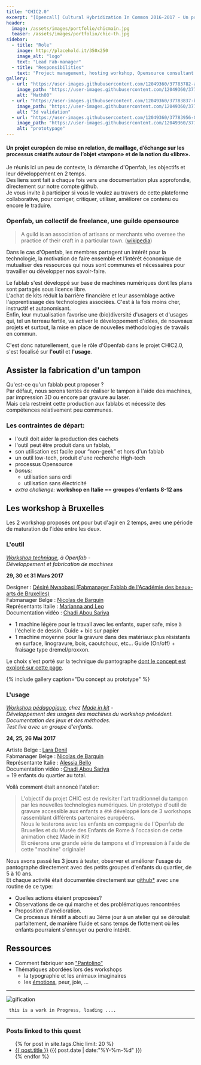```yaml
---
title: "CHIC2.0"
excerpt: "[Opencall] Cultural Hybridization In Common 2016-2017 - Un projet européen de mise en relation, de maillage, d’échange sur les processus créatifs autour de l’objet «tampon» et de la notion du «libre»."
header:
  image: /assets/images/portfolio/chicmain.jpg
  teaser: /assets/images/portfolio/chic-th.jpg
sidebar:
  - title: "Role"
    image: http://placehold.it/350x250
    image_alt: "logo"
    text: "Lead Fab-manager"
  - title: "Responsibilities"
    text: "Project management, hosting workshop, Opensource consultant and technical development"
gallery:
  - url: "https://user-images.githubusercontent.com/12049360/37783782-a066c11a-2df6-11e8-8bb3-bcdbaa9f4fb5.png"
    image_path: "https://user-images.githubusercontent.com/12049360/37783782-a066c11a-2df6-11e8-8bb3-bcdbaa9f4fb5.png"
    alt: "Math00"
  - url: "https://user-images.githubusercontent.com/12049360/37783837-b7915bc0-2df6-11e8-8c6d-b4bbf904049e.png"
    image_path: "https://user-images.githubusercontent.com/12049360/37783837-b7915bc0-2df6-11e8-8c6d-b4bbf904049e.png"
    alt: "3d validation"
  - url: "https://user-images.githubusercontent.com/12049360/37783956-08caf6cc-2df7-11e8-886b-fe5afe96cc57.png"
    image_path: "https://user-images.githubusercontent.com/12049360/37783956-08caf6cc-2df7-11e8-886b-fe5afe96cc57.png"
    alt: "prototypage"
---
```


#### Un projet européen de mise en relation, de maillage, d’échange sur les processus créatifs autour de l’objet «tampon» et de la notion du «libre».

Je réunis ici un peu de contexte, la démarche d'Openfab, les objectifs et leur développement en 2 temps.  
Des liens sont fait à chaque fois vers une documentation plus approfondie, directement sur notre compte github.  
Je vous invite à participer si vous le voulez au travers de cette plateforme collaborative, pour corriger, critiquer, utiliser, améliorer ce contenu ou encore le traduire.

### Openfab, un collectif de freelance, une guilde opensource

> A guild is an association of artisans or merchants who oversee the practice of their craft in a particular town. ([wikipedia](https://en.wikipedia.org/wiki/Guild))

Dans le cas d'Openfab, les membres partagent un intérêt pour la technologie, la motivation de faire ensemble et l'intérêt économique de mutualiser des ressources qui nous sont communes et nécessaires pour travailler ou développer nos savoir-faire.  

Le fablab s'est développé sur base de machines numériques dont les plans sont partagés sous licence libre.  
L'achat de kits réduit la barrière financière et leur assemblage active l'apprentissage des technologies associées. C'est à la fois moins cher, instructif et autonomisant.  
Enfin, leur mutualisation favorise une (bio)diversité d'usagers et d'usages qui, tel un terreau fertile, va activer le développement d'idées, de nouveaux projets et surtout, la mise en place de nouvelles méthodologies de travails en commun.

C'est donc naturellement, que le rôle d'Openfab dans le projet CHIC2.0, s'est focalisé sur **l'outil** et **l'usage**.

## Assister la fabrication d'un tampon
Qu'est-ce qu'un fablab peut proposer ?  
Par défaut, nous serons tentés de réaliser le tampon à l'aide des machines, par impression 3D ou encore par gravure au laser.  
Mais cela restreint cette production aux fablabs et nécessite des compétences relativement peu communes.

### Les contraintes de départ:
- l'outil doit aider la production des cachets
- l'outil peut être produit dans un fablab,
- son utilisation est facile pour “non-geek” et hors d'un fablab
- un outil low-tech, produit d'une recherche High-tech
- processus Opensource
- *bonus:*
   - utilisation sans ordi
   - utilisation sans électricité
- *extra challenge:*
**workshop en Italie == groupes d’enfants 8-12 ans**

## Les workshop à Bruxelles
Les 2 workshop proposés ont pour but d'agir en 2 temps, avec une période de maturation de l'idée entre les deux.
### L'outil

*[Workshop technique](https://github.com/openfab-lab/chic2.0/blob/master/Workshop3-BXL1.md), à Openfab -   
Développement et fabrication de machines*  

**29, 30 et 31 Mars 2017**

Designer : [Désiré Nwaobasi (Fabmanager Fablab de l'Académie des beaux-arts de Bruxelles)](https://www.facebook.com/fablab.arba.esa/)   
Fabmanager Belge : [Nicolas de Barquin](http://www.openfab.be/)  
Représentants Italie : [Marianna and Leo](https://www.mdbr.it/)  
Documentation vidéo : [Chadi Abou Sariya](http://www.miam-miam.eu/fr/home/)  


- 1 machine légère pour le travail avec les enfants, super safe, mise à l'échelle de dessin. Guide + bic sur papier
- 1 machine moyenne pour la gravure dans des matériaux plus résistants en surface, linogravure, bois, caoutchouc, etc... Guide (On/off) + fraisage type dremel/proxxon.

Le choix s'est porté sur la technique du pantographe [dont le concept est exploré sur cette page](https://github.com/openfab-lab/chic2.0/blob/master/03BXL/2017-04-30-bxl1.md).

{% include gallery caption="Du concept au prototype" %}

### L'usage

*[Workshop pédagogique](https://github.com/openfab-lab/chic2.0/blob/master/Workshop4-BXL2.md), chez [Made in kit](http://www.madeinkit.be/) -  
Développement des usages des machines du workshop précédent.  
Documentation des jeux et des méthodes.  
Test live avec un groupe d'enfants.*

**24, 25, 26 Mai 2017**

Artiste Belge : [Lara Denil](http://www.laradenil.be/)  
Fabmanager Belge : [Nicolas de Barquin](http://www.openfab.be/)  
Représentante Italie : [Alessia Bello](https://www.mdbr.it/)  
Documentation vidéo : [Chadi Abou Sariya](http://www.miam-miam.eu/fr/home/)  
\+ 19 enfants du quartier au total.

Voilà comment était annoncé l'atelier:
> L'objectif du projet CHIC est de revisiter l'art traditionnel du tampon par les nouvelles technologies numériques. Un prototype d'outil de gravure accessible aux enfants a été développé lors de 3 workshops rassemblant différents partenaires européens.  
Nous le testerons avec les enfants en compagnie de l'Openfab de Bruxelles et du Musée des Enfants de Rome à l'occasion de cette animation chez Made in Kit!  
Et créerons une grande série de tampons et d'impression à l'aide de cette "machine" originale!

Nous avons passé les 3 jours à tester, observer et améliorer l'usage du pantographe directement avec des petits groupes d'enfants du quartier, de 5 à 10 ans.  
Et chaque activité était documentée directement sur [github*](https://github.com/openfab-lab/chic2.0/blob/master/Workshop4-BXL2.md) avec une routine de ce type:
- Quelles actions étaient proposées?
- Observations de ce qui marche et des problématiques rencontrées
- Proposition d'amélioration.  
Ce processus itératif a abouti au 3ème jour à un atelier qui se déroulait parfaitement, de manière fluide et sans temps de flottement où les enfants pourraient s'ennuyer ou perdre intérêt.


## Ressources
- Comment fabriquer son ["Pantolino"](https://github.com/openfab-lab/chic2.0/blob/master/03BXL/pantolino-tuto.md)
- Thématiques abordées lors des workshops
  - la typographie et les animaux imaginaires
  - les [émotions](https://github.com/openfab-lab/chic2.0/blob/master/04Roma/17-07-10.md), peur, joie, ...


---

![gification](https://i.pinimg.com/originals/2c/c3/5d/2cc35d828f31b0746fa7d4cdf86ed5fe.gif)

     this is a work in Progress, loading ....

---
### Posts linked to this quest
<ul class="posts">
{% for post in site.tags.Chic limit: 20 %}  <!-- change the name after site.tags.***** to select the tag -->
  <div class="post_info">
    <li>
         <a href="{{ post.url }}">{{ post.title }}</a>
         <span>({{ post.date | date:"%Y-%m-%d" }})</span>
    </li>
    </div>
  {% endfor %}
</ul>
